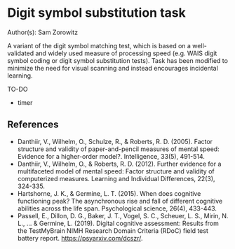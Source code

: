 # Digit symbol substitution task

Author(s): Sam Zorowitz

A variant of the digit symbol matching test, which is based on a well-validated and widely used measure of processing speed (e.g. WAIS digit symbol coding or digit symbol substitution tests). Task has been modified to minimize the need for visual scanning and instead encourages incidental learning.

TO-DO
- timer

## References
- Danthiir, V., Wilhelm, O., Schulze, R., & Roberts, R. D. (2005). Factor structure and validity of paper-and-pencil measures of mental speed: Evidence for a higher-order model?. Intelligence, 33(5), 491-514.
- Danthiir, V., Wilhelm, O., & Roberts, R. D. (2012). Further evidence for a multifaceted model of mental speed: Factor structure and validity of computerized measures. Learning and Individual Differences, 22(3), 324-335.
- Hartshorne, J. K., & Germine, L. T. (2015). When does cognitive functioning peak? The asynchronous rise and fall of different cognitive abilities across the life span. Psychological science, 26(4), 433-443.
- Passell, E., Dillon, D. G., Baker, J. T., Vogel, S. C., Scheuer, L. S., Mirin, N. L., ... & Germine, L. (2019). Digital cognitive assessment: Results from the TestMyBrain NIMH Research Domain Criteria (RDoC) field test battery report. https://psyarxiv.com/dcszr/.
